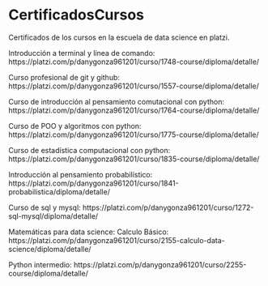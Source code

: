 # CertificadosCursos
<p>Certificados de los cursos en la escuela de data science en platzi.</p>

<p>Introducción a terminal y línea de comando: https://platzi.com/p/danygonza961201/curso/1748-course/diploma/detalle/</p>
<p>Curso profesional de git y github: https://platzi.com/p/danygonza961201/curso/1557-course/diploma/detalle/</p>
<p>Curso de introducción al pensamiento comutacional con python: https://platzi.com/p/danygonza961201/curso/1764-course/diploma/detalle/</p>
<p>Curso de POO y algoritmos con python: https://platzi.com/p/danygonza961201/curso/1775-course/diploma/detalle/</p>
<p>Curso de estadística computacional con python: https://platzi.com/p/danygonza961201/curso/1835-course/diploma/detalle/</p>
<p>Introducción al pensamiento probabilístico: https://platzi.com/p/danygonza961201/curso/1841-probabilistica/diploma/detalle/</p>
<p>Curso de sql y mysql: https://platzi.com/p/danygonza961201/curso/1272-sql-mysql/diploma/detalle/</p>
<p>Matemáticas para data science: Calculo Básico: https://platzi.com/p/danygonza961201/curso/2155-calculo-data-science/diploma/detalle/</p>
<p>Python intermedio: https://platzi.com/p/danygonza961201/curso/2255-course/diploma/detalle/</p>
